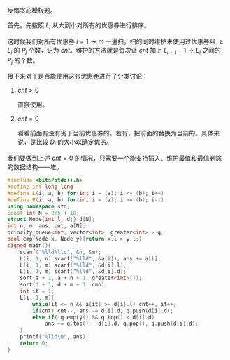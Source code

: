 反悔贪心模板题。

首先，先按照 $L_i$ 从大到小对所有的优惠券进行排序。

这时候我们对所有优惠券 $i=1\to m$ 一遍扫。扫的同时维护未使用过优惠券且 $\geq L_i$ 的 $P_j$ 个数，记为 $cnt$。维护的方法就是每次让 $cnt$ 加上 $L_{i-1}-1\to L_i$ 之间的 $P_j$ 的个数。

接下来对于是否能使用这张优惠卷进行了分类讨论：
1. $cnt>0$

	直接使用。
2. $cnt=0$

	看看前面有没有劣于当前优惠券的。若有，把前面的替换为当前的。具体来说，是比较 $D_i$ 的大小以确定优劣。
    
我们要做到上述 $cnt=0$ 的情况，只需要一个能支持插入、维护最值和最值删除的数据结构——堆。

```cpp
#include <bits/stdc++.h>
#define int long long
#define L(i, a, b) for(int i = (a); i <= (b); i++)
#define R(i, a, b) for(int i = (a); i >= (b); i--)
using namespace std;
const int N = 2e5 + 10;
struct Node{int l, d;} d[N];
int n, m, ans, cnt, a[N];
priority_queue<int, vector<int>, greater<int> > q;
bool cmp(Node x, Node y){return x.l > y.l;}
signed main(){
	scanf("%lld%lld", &n, &m);
	L(i, 1, n) scanf("%lld", &a[i]), ans += a[i];
	L(i, 1, m) scanf("%lld", &d[i].l);
	L(i, 1, m) scanf("%lld", &d[i].d);
	sort(a + 1, a + n + 1, greater<int>());
	sort(d + 1, d + m + 1, cmp);
	int it = 1;
	L(i, 1, m){
		while(it <= n && a[it] >= d[i].l) cnt++, it++;
		if(cnt) cnt--, ans -= d[i].d, q.push(d[i].d); 
		else if(!q.empty() && q.top() < d[i].d)
			ans += q.top() - d[i].d, q.pop(), q.push(d[i].d);
	}
	printf("%lld\n", ans);
	return 0;
} 
```
